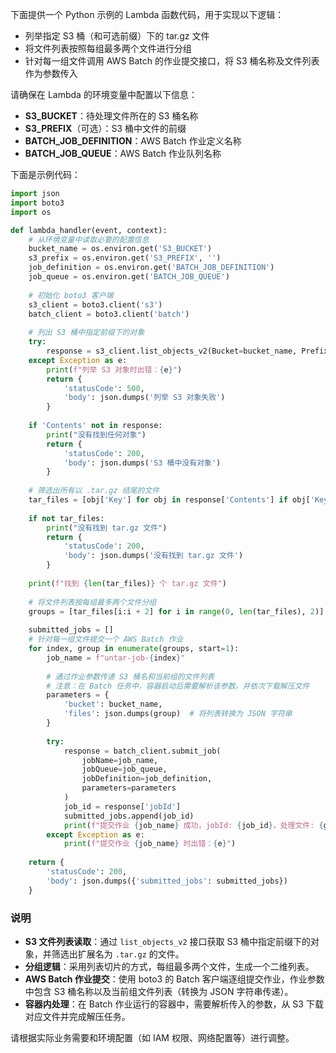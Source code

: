 下面提供一个 Python 示例的 Lambda 函数代码，用于实现以下逻辑：

- 列举指定 S3 桶（和可选前缀）下的 tar.gz 文件  
- 将文件列表按照每组最多两个文件进行分组  
- 针对每一组文件调用 AWS Batch 的作业提交接口，将 S3 桶名称及文件列表作为参数传入

请确保在 Lambda 的环境变量中配置以下信息：
- **S3_BUCKET**：待处理文件所在的 S3 桶名称  
- **S3_PREFIX**（可选）：S3 桶中文件的前缀  
- **BATCH_JOB_DEFINITION**：AWS Batch 作业定义名称  
- **BATCH_JOB_QUEUE**：AWS Batch 作业队列名称

下面是示例代码：

```python
import json
import boto3
import os

def lambda_handler(event, context):
    # 从环境变量中读取必要的配置信息
    bucket_name = os.environ.get('S3_BUCKET')
    s3_prefix = os.environ.get('S3_PREFIX', '')
    job_definition = os.environ.get('BATCH_JOB_DEFINITION')
    job_queue = os.environ.get('BATCH_JOB_QUEUE')
    
    # 初始化 boto3 客户端
    s3_client = boto3.client('s3')
    batch_client = boto3.client('batch')
    
    # 列出 S3 桶中指定前缀下的对象
    try:
        response = s3_client.list_objects_v2(Bucket=bucket_name, Prefix=s3_prefix)
    except Exception as e:
        print(f"列举 S3 对象时出错：{e}")
        return {
            'statusCode': 500,
            'body': json.dumps('列举 S3 对象失败')
        }
    
    if 'Contents' not in response:
        print("没有找到任何对象")
        return {
            'statusCode': 200,
            'body': json.dumps('S3 桶中没有对象')
        }
    
    # 筛选出所有以 .tar.gz 结尾的文件
    tar_files = [obj['Key'] for obj in response['Contents'] if obj['Key'].endswith('.tar.gz')]
    
    if not tar_files:
        print("没有找到 tar.gz 文件")
        return {
            'statusCode': 200,
            'body': json.dumps('没有找到 tar.gz 文件')
        }
    
    print(f"找到 {len(tar_files)} 个 tar.gz 文件")
    
    # 将文件列表按每组最多两个文件分组
    groups = [tar_files[i:i + 2] for i in range(0, len(tar_files), 2)]
    
    submitted_jobs = []
    # 针对每一组文件提交一个 AWS Batch 作业
    for index, group in enumerate(groups, start=1):
        job_name = f"untar-job-{index}"
        
        # 通过作业参数传递 S3 桶名和当前组的文件列表
        # 注意：在 Batch 任务中，容器启动后需要解析该参数，并依次下载解压文件
        parameters = {
            'bucket': bucket_name,
            'files': json.dumps(group)  # 将列表转换为 JSON 字符串
        }
        
        try:
            response = batch_client.submit_job(
                jobName=job_name,
                jobQueue=job_queue,
                jobDefinition=job_definition,
                parameters=parameters
            )
            job_id = response['jobId']
            submitted_jobs.append(job_id)
            print(f"提交作业 {job_name} 成功，jobId: {job_id}，处理文件: {group}")
        except Exception as e:
            print(f"提交作业 {job_name} 时出错：{e}")
    
    return {
        'statusCode': 200,
        'body': json.dumps({'submitted_jobs': submitted_jobs})
    }
```

### 说明

- **S3 文件列表读取**：通过 `list_objects_v2` 接口获取 S3 桶中指定前缀下的对象，并筛选出扩展名为 `.tar.gz` 的文件。  
- **分组逻辑**：采用列表切片的方式，每组最多两个文件，生成一个二维列表。  
- **AWS Batch 作业提交**：使用 boto3 的 Batch 客户端逐组提交作业，作业参数中包含 S3 桶名称以及当前组文件列表（转换为 JSON 字符串传递）。  
- **容器内处理**：在 Batch 作业运行的容器中，需要解析传入的参数，从 S3 下载对应文件并完成解压任务。  

请根据实际业务需要和环境配置（如 IAM 权限、网络配置等）进行调整。
